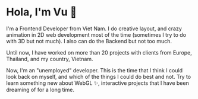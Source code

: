 # Hola, I'm Vu 👋

I'm a Frontend Developer from Viet Nam. I do creative layout, and crazy animation in 2D web development most of the time (sometimes I try to do with 3D but not much). I also can do the Backend but not too much.

Until now, I have worked on more than 20 projects with clients from Europe, Thailand, and my country, Vietnam.

Now, I'm an "unemployed" developer. This is the time that I think I could look back on myself, and which of the things I could do best and not. Try to learn something new about WebGL ✨, interactive projects that I have been dreaming of for a long time.
